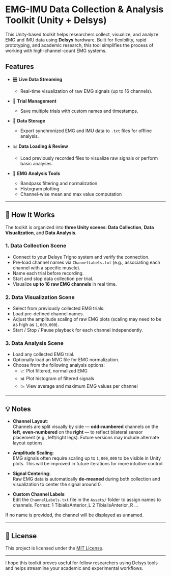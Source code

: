 # EMG-IMU Data Collection & Analysis Toolkit (Unity + Delsys)

This Unity-based toolkit helps researchers collect, visualize, and analyze EMG and IMU data using **Delsys** hardware. Built for flexibility, rapid prototyping, and academic research, this tool simplifies the process of working with high-channel-count EMG systems.

## Features

- 🎛️ **Live Data Streaming**
  - Real-time visualization of raw EMG signals (up to 16 channels).
  
- 📁 **Trial Management**
  - Save multiple trials with custom names and timestamps.

- 💾 **Data Storage**
  - Export synchronized EMG and IMU data to `.txt` files for offline analysis.

- 📊 **Data Loading & Review**
  - Load previously recorded files to visualize raw signals or perform basic analyses.

- 🧮 **EMG Analysis Tools**
  - Bandpass filtering and normalization
  - Histogram plotting
  - Channel-wise mean and max value computation

---

## 🔧 How It Works

The toolkit is organized into **three Unity scenes**: **Data Collection**, **Data Visualization**, and **Data Analysis**.

### 1. Data Collection Scene

- Connect to your Delsys Trigno system and verify the connection.
- Pre-load channel names via `ChannelLabels.txt` (e.g., associating each channel with a specific muscle).
- Name each trial before recording.
- Start and stop data collection per trial.
- Visualize **up to 16 raw EMG channels** in real time.

### 2. Data Visualization Scene

- Select from previously collected EMG trials.
- Load pre-defined channel names.
- Adjust the amplitude scaling of raw EMG plots (scaling may need to be as high as `1,000,000`).
- Start / Stop / Pause playback for each channel independently.

### 3. Data Analysis Scene

- Load any collected EMG trial.
- Optionally load an MVC file for EMG normalization.
- Choose from the following analysis options:
  - 📈 Plot filtered, normalized EMG
  - 📊 Plot histogram of filtered signals
  - 📉 View average and maximum EMG values per channel

---

## 💡 Notes

- **Channel Layout**:  
  Channels are split visually by side — **odd-numbered** channels on the **left**, **even-numbered** on the **right** — to reflect bilateral sensor placement (e.g., left/right legs). Future versions may include alternate layout options.

- **Amplitude Scaling**:  
  EMG signals often require scaling up to `1,000,000` to be visible in Unity plots. This will be improved in future iterations for more intuitive control.

- **Signal Centering**:  
  Raw EMG data is automatically **de-meaned** during both collection and visualization to center the signal around 0.

- **Custom Channel Labels**:  
  Edit the `ChannelLabels.txt` file in the `Assets/` folder to assign names to channels. Format:
1 TibialisAnterior_L
2 TibialisAnterior_R
...


If no name is provided, the channel will be displayed as unnamed.

---

## 📄 License

This project is licensed under the [MIT License](LICENSE).

---

I hope this toolkit proves useful for fellow researchers using Delsys tools and helps streamline your academic and experimental workflows.
  
